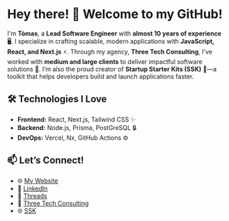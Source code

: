 # Hey there! 👋 Welcome to my GitHub!

I'm **Tómas**, a **Lead Software Engineer** with **almost 10 years of experience** 🖥️. I specialize in crafting scalable, modern applications with **JavaScript, React, and Next.js** ⚡. Through my agency, **Three Tech Consulting**, I’ve worked with **medium and large clients** to deliver impactful software solutions 💼. I’m also the proud creator of **Startup Starter Kits (SSK)** 🚀—a toolkit that helps developers build and launch applications faster.

## 🛠️ Technologies I Love
- **Frontend:** React, Next.js, Tailwind CSS ✨
- **Backend:** Node.js, Prisma, PostGreSQL 🔒
- **DevOps:** Vercel, Nx, GitHub Actions ⚙️

## 📫 Let’s Connect!
- 🌐 [My Website](https://theodortomas.com)
- 🔗 [LinkedIn](https://www.linkedin.com/in/theodortomas)
- 🔗 [Threads](https://threads.net/@theodortomas)
- 💼 [Three Tech Consulting](https://threetech.consulting)
- 🌐 [SSK](https://startupstarterkits.com)
